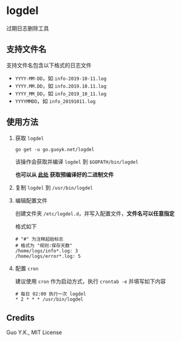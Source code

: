 # logdel

过期日志删除工具

## 支持文件名

支持文件名包含以下格式的日志文件

* `YYYY-MM-DD`，如 `info-2019-10-11.log`
* `YYYY.MM.DD`，如 `info.2019.10.11.log`
* `YYYY_MM_DD`，如 `info_2019_10_11.log`
* `YYYYMMDD`，如 `info_20191011.log`

## 使用方法

1. 获取 `logdel`

    `go get -u go.guoyk.net/logdel`

    该操作会获取并编译 `logdel` 到 `$GOPATH/bin/logdel`

    **也可以从 [此处](https://github.com/go-guoyk/logdel/releases) 获取预编译好的二进制文件**

2. 复制 `logdel` 到 `/usr/bin/logdel`

3. 编辑配置文件

    创建文件夹 `/etc/logdel.d`，并写入配置文件，**文件名可以任意指定**

    格式如下

    ```
    # "#" 为注释起始标志
    # 格式为 "规则:保存天数"
    /home/logs/info*.log: 3
    /home/logs/error*.log: 5
    ```

4. 配置 `cron`

   建议使用 `cron` 作为启动方式，执行 `crontab -e` 并填写如下内容

   ```crontab
   # 每日 02:00 执行一次 logdel
   * 2 * * * /usr/bin/logdel
   ```

## Credits

Guo Y.K., MIT License
